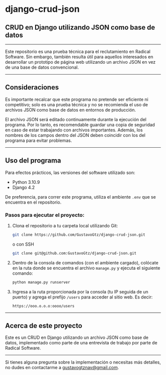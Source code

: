 # django-crud-json
## CRUD en Django utilizando JSON como base de datos

---

Este repositorio es una prueba técnica para el reclutamiento en Radical Software. Sin embargo, también resulta útil para aquellos interesados en desarrollar un prototipo de página web utilizando un archivo JSON en vez de una base de datos convencional.

---

## Consideraciones

Es importante recalcar que este programa no pretende ser eficiente ni competitivo; solo es una prueba técnica y no se recomienda el uso de archivos JSON como base de datos en entornos de producción.

El archivo JSON será editado continuamente durante la ejecución del programa. Por lo tanto, es recomendable guardar una copia de seguridad en caso de estar trabajando con archivos importantes. Además, los nombres de los campos dentro del JSON deben coincidir con los del programa para evitar problemas.

---

## Uso del programa

Para efectos prácticos, las versiones del software utilizado son:
- Python 3.10.9
- Django 4.2

De preferencia, para correr este programa, utiliza el ambiente `.env` que se encuentra en el repositorio.

### Pasos para ejecutar el proyecto:

1. Clona el repositorio a tu carpeta local utilizando Git:

    ```bash
    git clone https://github.com/GustavoGtz/django-crud-json.git
    ```

    o con SSH

    ```bash
    git clone git@github.com:GustavoGtz/django-crud-json.git
    ```

3. Dentro de la consola de comandos (con el ambiente cargado), colócate en la ruta donde se encuentra el archivo `manage.py` y ejecuta el siguiente comando:

    ```bash
    python manage.py runserver
    ```

4. Ingresa a la ruta proporcionada por la consola (tu IP seguida de un puerto) y agrega el prefijo `/users` para acceder al sitio web. Es decir:

    ```text
    https://ooo.o.o.o:oooo/users
    ```

---

## Acerca de este proyecto

Este es un CRUD en Django utilizando un archivo JSON como base de datos, implementado como parte de una entrevista de trabajo por parte de Radical Software.

---

Si tienes alguna pregunta sobre la implementación o necesitas más detalles, no dudes en contactarme a [gustavogtznav@gmail.com](mailto:gustavogtznav@gmail.com).
